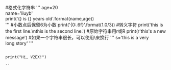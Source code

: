 #格式化字符串
'''
age=20                                          
name='liuyb'                                       
print('{} is {} years old'.format(name,age))  
'''
#小数点后保留6为小数
print('{0:.6f}'.format(1.0/3))
#转义字符
print('this is the first line.\nthis is the second line.') 
#原始字符串用r或R
print(r'this's a new message')
#如果一个字符串很长，可以使用\来换行
'''
s='this is a very \
long story'
'''


```

print("Hi, V2EX!")

``
